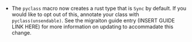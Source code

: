 * The `pyclass` macro now creates a rust type that is `Sync` by default.  If you
  would like to opt out of this, annotate your class with
  `pyclass(unsendable)`. See the migraiton guide entry (INSERT GUIDE LINK HERE)
  for more information on updating to accommadate this change.
  

